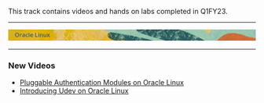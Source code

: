 

This track contains videos and hands on labs completed in Q1FY23.

---

![](../common/images/OL-banner-v2a.png)

---

### New Videos

- [Pluggable Authentication Modules on Oracle Linux](https://youtu.be/KRGC2lElVC8)
- [Introducing Udev on Oracle Linux](https://youtu.be/y3q8HAMTPDc)
